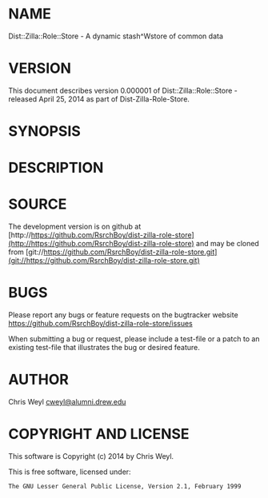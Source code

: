 # NAME

Dist::Zilla::Role::Store - A dynamic stash^Wstore of common data

# VERSION

This document describes version 0.000001 of Dist::Zilla::Role::Store - released April 25, 2014 as part of Dist-Zilla-Role-Store.

# SYNOPSIS

# DESCRIPTION

# SOURCE

The development version is on github at [http://https://github.com/RsrchBoy/dist-zilla-role-store](http://https://github.com/RsrchBoy/dist-zilla-role-store)
and may be cloned from [git://https://github.com/RsrchBoy/dist-zilla-role-store.git](git://https://github.com/RsrchBoy/dist-zilla-role-store.git)

# BUGS

Please report any bugs or feature requests on the bugtracker website
https://github.com/RsrchBoy/dist-zilla-role-store/issues

When submitting a bug or request, please include a test-file or a
patch to an existing test-file that illustrates the bug or desired
feature.

# AUTHOR

Chris Weyl <cweyl@alumni.drew.edu>

# COPYRIGHT AND LICENSE

This software is Copyright (c) 2014 by Chris Weyl.

This is free software, licensed under:

    The GNU Lesser General Public License, Version 2.1, February 1999
